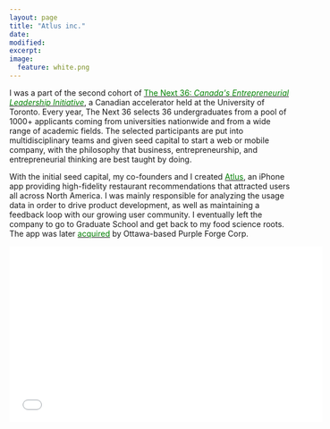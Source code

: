 ```yaml
---
layout: page
title: "Atlus inc."
date: 
modified:
excerpt:
image:
  feature: white.png
---
```

I was a part of the second cohort of <a href="http://www.thenext36.ca"><span style="color:green">The Next 36: *Canada's Entrepreneurial Leadership Initiative*</span></a>, a Canadian accelerator held at the University of Toronto. Every year, The Next 36 selects 36 undergraduates from a pool of 1000+ applicants coming from universities nationwide and from a wide range of academic fields. The selected participants are put into multidisciplinary teams and given seed capital to start a web or mobile company, with the philosophy that business, entrepreneurship, and entrepreneurial thinking are best taught by doing. 

With the initial seed capital, my co-founders and I created <a href="http://atl.us"><span style="color:green">Atlus</span></a>, an iPhone app providing high-fidelity restaurant recommendations that attracted users all across North America. I was mainly responsible for analyzing the usage data in order to drive product development, as well as maintaining a feedback loop with our growing user community. I eventually left the company to go to Graduate School and get back to my food science roots. The app was later <a href="http://www.techvibes.com/blog/next-36-graduate-atlus-acquired-by-ottawas-purple-forge-corp-2013-11-19"><span style="color:green">acquired</span></a> by Ottawa-based Purple Forge Corp.   

<iframe width="560" height="315" src="//www.youtube.com/embed/EI9toP46ji4" frameborder="0" allowfullscreen></iframe>


